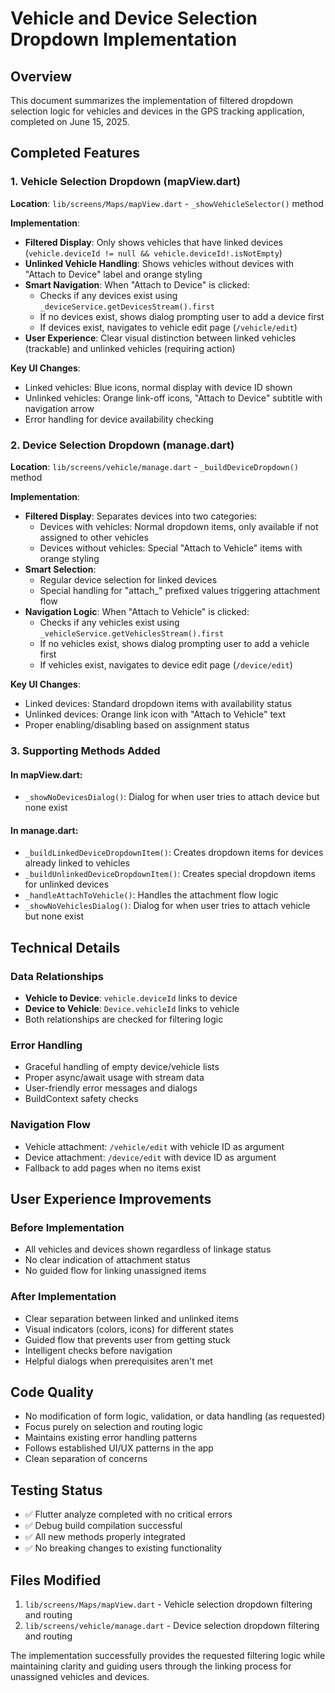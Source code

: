 # Vehicle and Device Selection Dropdown Implementation

## Overview

This document summarizes the implementation of filtered dropdown selection logic for vehicles and devices in the GPS tracking application, completed on June 15, 2025.

## Completed Features

### 1. Vehicle Selection Dropdown (mapView.dart)

**Location**: `lib/screens/Maps/mapView.dart` - `_showVehicleSelector()` method

**Implementation**:

- **Filtered Display**: Only shows vehicles that have linked devices (`vehicle.deviceId != null && vehicle.deviceId!.isNotEmpty`)
- **Unlinked Vehicle Handling**: Shows vehicles without devices with "Attach to Device" label and orange styling
- **Smart Navigation**: When "Attach to Device" is clicked:
  - Checks if any devices exist using `_deviceService.getDevicesStream().first`
  - If no devices exist, shows dialog prompting user to add a device first
  - If devices exist, navigates to vehicle edit page (`/vehicle/edit`)
- **User Experience**: Clear visual distinction between linked vehicles (trackable) and unlinked vehicles (requiring action)

**Key UI Changes**:

- Linked vehicles: Blue icons, normal display with device ID shown
- Unlinked vehicles: Orange link-off icons, "Attach to Device" subtitle with navigation arrow
- Error handling for device availability checking

### 2. Device Selection Dropdown (manage.dart)

**Location**: `lib/screens/vehicle/manage.dart` - `_buildDeviceDropdown()` method

**Implementation**:

- **Filtered Display**: Separates devices into two categories:
  - Devices with vehicles: Normal dropdown items, only available if not assigned to other vehicles
  - Devices without vehicles: Special "Attach to Vehicle" items with orange styling
- **Smart Selection**:
  - Regular device selection for linked devices
  - Special handling for "attach\_" prefixed values triggering attachment flow
- **Navigation Logic**: When "Attach to Vehicle" is clicked:
  - Checks if any vehicles exist using `_vehicleService.getVehiclesStream().first`
  - If no vehicles exist, shows dialog prompting user to add a vehicle first
  - If vehicles exist, navigates to device edit page (`/device/edit`)

**Key UI Changes**:

- Linked devices: Standard dropdown items with availability status
- Unlinked devices: Orange link icon with "Attach to Vehicle" text
- Proper enabling/disabling based on assignment status

### 3. Supporting Methods Added

#### In mapView.dart:

- `_showNoDevicesDialog()`: Dialog for when user tries to attach device but none exist

#### In manage.dart:

- `_buildLinkedDeviceDropdownItem()`: Creates dropdown items for devices already linked to vehicles
- `_buildUnlinkedDeviceDropdownItem()`: Creates special dropdown items for unlinked devices
- `_handleAttachToVehicle()`: Handles the attachment flow logic
- `_showNoVehiclesDialog()`: Dialog for when user tries to attach vehicle but none exist

## Technical Details

### Data Relationships

- **Vehicle to Device**: `vehicle.deviceId` links to device
- **Device to Vehicle**: `Device.vehicleId` links to vehicle
- Both relationships are checked for filtering logic

### Error Handling

- Graceful handling of empty device/vehicle lists
- Proper async/await usage with stream data
- User-friendly error messages and dialogs
- BuildContext safety checks

### Navigation Flow

- Vehicle attachment: `/vehicle/edit` with vehicle ID as argument
- Device attachment: `/device/edit` with device ID as argument
- Fallback to add pages when no items exist

## User Experience Improvements

### Before Implementation

- All vehicles and devices shown regardless of linkage status
- No clear indication of attachment status
- No guided flow for linking unassigned items

### After Implementation

- Clear separation between linked and unlinked items
- Visual indicators (colors, icons) for different states
- Guided flow that prevents user from getting stuck
- Intelligent checks before navigation
- Helpful dialogs when prerequisites aren't met

## Code Quality

- No modification of form logic, validation, or data handling (as requested)
- Focus purely on selection and routing logic
- Maintains existing error handling patterns
- Follows established UI/UX patterns in the app
- Clean separation of concerns

## Testing Status

- ✅ Flutter analyze completed with no critical errors
- ✅ Debug build compilation successful
- ✅ All new methods properly integrated
- ✅ No breaking changes to existing functionality

## Files Modified

1. `lib/screens/Maps/mapView.dart` - Vehicle selection dropdown filtering and routing
2. `lib/screens/vehicle/manage.dart` - Device selection dropdown filtering and routing

The implementation successfully provides the requested filtering logic while maintaining clarity and guiding users through the linking process for unassigned vehicles and devices.
